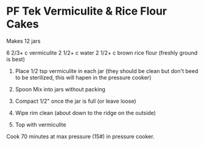 # PF Tek Vermiculite & Rice Flour Cakes

Makes 12 jars

6 2/3+ c vermiculite
2 1/2+ c water
2 1/2+ c brown rice flour (freshly ground is best)

1. Place 1/2 tsp vermiculite in each jar (they should be clean but don't beed to be sterilized, this will hapen in the pressure cooker)

2. Spoon Mix into jars without packing
3. Compact 1/2" once the jar is full (or leave loose)
4. Wipe rim clean (about down to the ridge on the outside)
5. Top with vermiculite

Cook 70 minutes at max pressure (15#) in pressure cooker.
